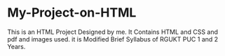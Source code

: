# My-Project-on-HTML
This is an HTML Project Designed by me.
It Contains HTML and CSS and pdf and images used.
it is Modified Brief Syllabus of RGUKT PUC 1 and 2 Years.
